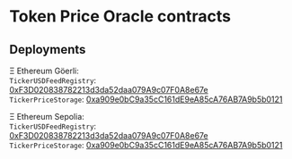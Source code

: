 # Token Price Oracle contracts

## Deployments
Ξ Ethereum Göerli:  
`TickerUSDFeedRegistry`: [0xF3D020838782213d3da52daa079A9c07F0A8e67e](https://goerli.etherscan.io/address/0xF3D020838782213d3da52daa079A9c07F0A8e67e#code)  
`TickerPriceStorage`: [0xa909e0bC9a35cC161dE9eA85cA76AB7A9b5b0121](https://goerli.etherscan.io/address/0xa909e0bC9a35cC161dE9eA85cA76AB7A9b5b0121#code)

Ξ Ethereum Sepolia:  
`TickerUSDFeedRegistry`: [0xF3D020838782213d3da52daa079A9c07F0A8e67e](https://sepolia.etherscan.io/address/0xF3D020838782213d3da52daa079A9c07F0A8e67e#code)  
`TickerPriceStorage`: [0xa909e0bC9a35cC161dE9eA85cA76AB7A9b5b0121](https://sepolia.etherscan.io/address/0xa909e0bC9a35cC161dE9eA85cA76AB7A9b5b0121#code)